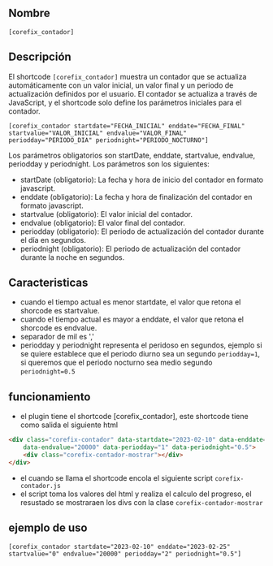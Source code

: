 ## Nombre
`[corefix_contador]`

## Descripción
El shortcode `[corefix_contador]` muestra un contador que se actualiza automáticamente con un valor inicial, un valor final y un periodo de actualización definidos por el usuario. El contador se actualiza a través de JavaScript, y el shortcode solo define los parámetros iniciales para el contador.

~~~
[corefix_contador startdate="FECHA_INICIAL" enddate="FECHA_FINAL" startvalue="VALOR_INICIAL" endvalue="VALOR_FINAL" periodday="PERIODO_DIA" periodnight="PERIODO_NOCTURNO"]
~~~

Los parámetros obligatorios son startDate, enddate, startvalue, endvalue, periodday y periodnight. Los parámetros son los siguientes:

- startDate (obligatorio): La fecha y hora de inicio del contador en formato javascript.
- enddate (obligatorio): La fecha y hora de finalización del contador en formato javascript.
- startvalue (obligatorio): El valor inicial del contador.
- endvalue (obligatorio): El valor final del contador.
- periodday (obligatorio): El periodo de actualización del contador durante el día en segundos.
- periodnight (obligatorio): El periodo de actualización del contador durante la noche en segundos.

## Caracteristicas 

- cuando el tiempo actual es menor startdate, el valor que retona el shorcode es startvalue.
- cuando el tiempo actual es mayor a enddate, el valor que retona el shorcode es endvalue.
- separador de mil es ','
- periodday y periodnight representa el peridoso en segundos, ejemplo si se quiere establece que el periodo diurno sea un segundo `periodday=1`, si queremos que el periodo nocturno sea medio segundo `periodnight=0.5`

## funcionamiento
- el plugin tiene el shortcode [corefix_contador], este shortcode tiene como salida el siguiente html
~~~html
<div class="corefix-contador" data-startdate="2023-02-10" data-enddate="2023-02-25" data-startvalue="0"
    data-endvalue="20000" data-periodday="1" data-periodnight="0.5">
    <div class="corefix-contador-mostrar"></div>
</div>
~~~
- el cuando se llama el shortcode encola el siguiente script `corefix-contador.js`
- el script toma los valores del html y realiza el calculo del progreso, el resustado se mostraraen los divs con la clase `corefix-contador-mostrar`

## ejemplo de uso
~~~
[corefix_contador startdate="2023-02-10" enddate="2023-02-25" startvalue="0" endvalue="20000" periodday="2" periodnight="0.5"]
~~~
